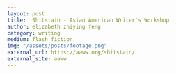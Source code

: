 ```yaml
---
layout: post
title:  Shitstain - Asian American Writer's Workshop
author: elizabeth zhiying feng
category: writing
medium: flash fiction
img: "/assets/posts/footage.png"
external_url: https://aaww.org/shitstain/
external_site: aaww
---
```

